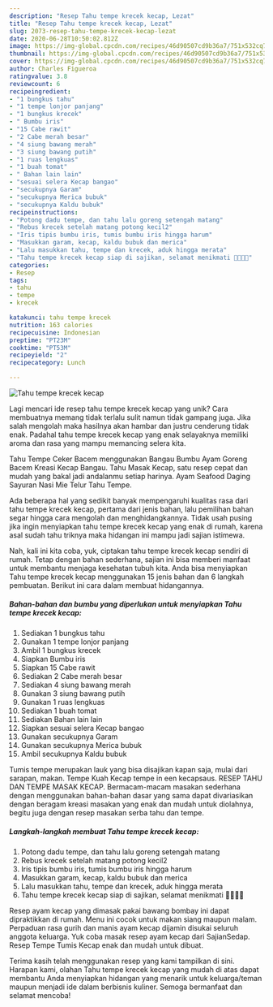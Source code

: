 ```yaml
---
description: "Resep Tahu tempe krecek kecap, Lezat"
title: "Resep Tahu tempe krecek kecap, Lezat"
slug: 2073-resep-tahu-tempe-krecek-kecap-lezat
date: 2020-06-28T10:50:02.812Z
image: https://img-global.cpcdn.com/recipes/46d90507cd9b36a7/751x532cq70/tahu-tempe-krecek-kecap-foto-resep-utama.jpg
thumbnail: https://img-global.cpcdn.com/recipes/46d90507cd9b36a7/751x532cq70/tahu-tempe-krecek-kecap-foto-resep-utama.jpg
cover: https://img-global.cpcdn.com/recipes/46d90507cd9b36a7/751x532cq70/tahu-tempe-krecek-kecap-foto-resep-utama.jpg
author: Charles Figueroa
ratingvalue: 3.8
reviewcount: 6
recipeingredient:
- "1 bungkus tahu"
- "1 tempe lonjor panjang"
- "1 bungkus krecek"
- " Bumbu iris"
- "15 Cabe rawit"
- "2 Cabe merah besar"
- "4 siung bawang merah"
- "3 siung bawang putih"
- "1 ruas lengkuas"
- "1 buah tomat"
- " Bahan lain lain"
- "sesuai selera Kecap bangao"
- "secukupnya Garam"
- "secukupnya Merica bubuk"
- "secukupnya Kaldu bubuk"
recipeinstructions:
- "Potong dadu tempe, dan tahu lalu goreng setengah matang"
- "Rebus krecek setelah matang potong kecil2"
- "Iris tipis bumbu iris, tumis bumbu iris hingga harum"
- "Masukkan garam, kecap, kaldu bubuk dan merica"
- "Lalu masukkan tahu, tempe dan krecek, aduk hingga merata"
- "Tahu tempe krecek kecap siap di sajikan, selamat menikmati 🤤🤤👩👩"
categories:
- Resep
tags:
- tahu
- tempe
- krecek

katakunci: tahu tempe krecek 
nutrition: 163 calories
recipecuisine: Indonesian
preptime: "PT23M"
cooktime: "PT53M"
recipeyield: "2"
recipecategory: Lunch

---
```



![Tahu tempe krecek kecap](https://img-global.cpcdn.com/recipes/46d90507cd9b36a7/751x532cq70/tahu-tempe-krecek-kecap-foto-resep-utama.jpg)

Lagi mencari ide resep tahu tempe krecek kecap yang unik? Cara membuatnya memang tidak terlalu sulit namun tidak gampang juga. Jika salah mengolah maka hasilnya akan hambar dan justru cenderung tidak enak. Padahal tahu tempe krecek kecap yang enak selayaknya memiliki aroma dan rasa yang mampu memancing selera kita.

Tahu Tempe Ceker Bacem menggunakan Bangau Bumbu Ayam Goreng Bacem Kreasi Kecap Bangau. Tahu Masak Kecap, satu resep cepat dan mudah yang bakal jadi andalanmu setiap harinya. Ayam Seafood Daging Sayuran Nasi Mie Telur Tahu Tempe.

Ada beberapa hal yang sedikit banyak mempengaruhi kualitas rasa dari tahu tempe krecek kecap, pertama dari jenis bahan, lalu pemilihan bahan segar hingga cara mengolah dan menghidangkannya. Tidak usah pusing jika ingin menyiapkan tahu tempe krecek kecap yang enak di rumah, karena asal sudah tahu triknya maka hidangan ini mampu jadi sajian istimewa.


Nah, kali ini kita coba, yuk, ciptakan tahu tempe krecek kecap sendiri di rumah. Tetap dengan bahan sederhana, sajian ini bisa memberi manfaat untuk membantu menjaga kesehatan tubuh kita. Anda bisa menyiapkan Tahu tempe krecek kecap menggunakan 15 jenis bahan dan 6 langkah pembuatan. Berikut ini cara dalam membuat hidangannya.

<!--inarticleads1-->

##### Bahan-bahan dan bumbu yang diperlukan untuk menyiapkan Tahu tempe krecek kecap:

1. Sediakan 1 bungkus tahu
1. Gunakan 1 tempe lonjor panjang
1. Ambil 1 bungkus krecek
1. Siapkan  Bumbu iris
1. Siapkan 15 Cabe rawit
1. Sediakan 2 Cabe merah besar
1. Sediakan 4 siung bawang merah
1. Gunakan 3 siung bawang putih
1. Gunakan 1 ruas lengkuas
1. Sediakan 1 buah tomat
1. Sediakan  Bahan lain lain
1. Siapkan sesuai selera Kecap bangao
1. Gunakan secukupnya Garam
1. Gunakan secukupnya Merica bubuk
1. Ambil secukupnya Kaldu bubuk


Tumis tempe merupakan lauk yang bisa disajikan kapan saja, mulai dari sarapan, makan. Tempe Kuah Kecap tempe in een kecapsaus. RESEP TAHU DAN TEMPE MASAK KECAP. Bermacam-macam masakan sederhana dengan menggunakan bahan-bahan dasar yang sama dapat divariasikan dengan beragam kreasi masakan yang enak dan mudah untuk diolahnya, begitu juga dengan resep masakan serba tahu dan tempe. 

<!--inarticleads2-->

##### Langkah-langkah membuat Tahu tempe krecek kecap:

1. Potong dadu tempe, dan tahu lalu goreng setengah matang
1. Rebus krecek setelah matang potong kecil2
1. Iris tipis bumbu iris, tumis bumbu iris hingga harum
1. Masukkan garam, kecap, kaldu bubuk dan merica
1. Lalu masukkan tahu, tempe dan krecek, aduk hingga merata
1. Tahu tempe krecek kecap siap di sajikan, selamat menikmati 🤤🤤👩👩


Resep ayam kecap yang dimasak pakai bawang bombay ini dapat dipraktikkan di rumah. Menu ini cocok untuk makan siang maupun malam. Perpaduan rasa gurih dan manis ayam kecap dijamin disukai seluruh anggota keluarga. Yuk coba masak resep ayam kecap dari SajianSedap. Resep Tempe Tumis Kecap enak dan mudah untuk dibuat. 

Terima kasih telah menggunakan resep yang kami tampilkan di sini. Harapan kami, olahan Tahu tempe krecek kecap yang mudah di atas dapat membantu Anda menyiapkan hidangan yang menarik untuk keluarga/teman maupun menjadi ide dalam berbisnis kuliner. Semoga bermanfaat dan selamat mencoba!

